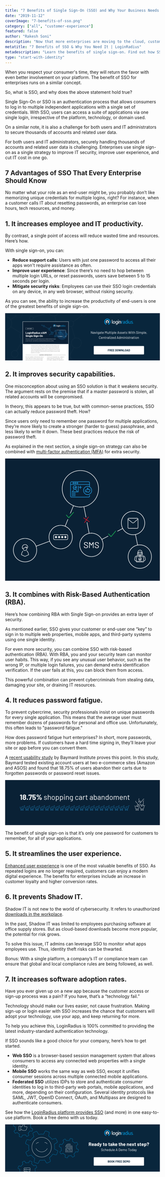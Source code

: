 ```yaml
---
title: "7 Benefits of Single Sign-On (SSO) and Why Your Business Needs It"
date: "2019-11-12"
coverImage: "7-benefits-of-sso.png"
category: ["all", "customer-experience"]
featured: false
author: "Rakesh Soni"
description: "Now that more enterprises are moving to the cloud, customers expect seamless access from anywhere, anywhere, and on any computer, to multiple applications. Likewise, as most large corporations have hundreds of touchpoints under different labels, trying to handle them all will strain their IT departments."
metatitle: "7 Benefits of SSO & Why You Need It | LoginRadius"
metadescription: "Learn the benefits of single sign-on. Find out how SSO reduces authentication-related complexities and how will it impact your business and productivity."
type: "start-with-identity"
---
```


When you respect your consumer's time, they will return the favor with even better involvement on your platform. The benefit of SSO for enterprises runs on a similar concept.

So, what is SSO, and why does the above statement hold true?

Single Sign-On or SSO is an authentication process that allows consumers to log in to multiple independent applications with a single set of credentials. With SSO, users can access a suite of applications via one single login, irrespective of the platform, technology, or domain used.

On a similar note, it is also a challenge for both users and IT administrators to secure thousands of accounts and related user data.

For both users and IT administrators, securely handling thousands of accounts and related user data is challenging. Enterprises use single sign-on as a single strategy to improve IT security, improve user experience, and cut IT cost in one go.

## 7 Advantages of SSO That Every Enterprise Should Know 

No matter what your role as an end-user might be, you probably don’t like memorizing unique credentials for multiple logins, right? For instance, when a customer calls IT about resetting passwords, an enterprise can lose hours, tech resources, and money.

## **1\. It increases employee and IT productivity.**

By contrast, a single point of access will reduce wasted time and resources. Here’s how.

With single sign-on, you can:

- **Reduce support calls**: Users with just one password to access all their apps won't require assistance as often.
- **Improve user experience**: Since there’s no need to hop between multiple login URLs, or reset passwords, users save between 5 to 15 seconds per login.
- **Mitigate security risks**: Employees can use their SSO login credentials on any device, in any web browser, without risking security.

As you can see, the ability to increase the productivity of end-users is one of the greatest benefits of single sign-on.

[![](DS-LoginRadius-Single-Sign-on-1024x310.png)](https://www.loginradius.com/resource/loginradius-single-sign-on/)

## **2\. It improves security capabilities.**

One misconception about using an SSO solution is that it weakens security. The argument rests on the premise that if a master password is stolen, all related accounts will be compromised.

In theory, this appears to be true, but with common-sense practices, SSO can actually reduce password theft. How?

Since users only need to remember one password for multiple applications, they’re more likely to create a stronger (harder to guess) passphrase, and less likely to write it down. These best practices reduce the risk of password theft.

As explained in the next section, a single sign-on strategy can also be combined with [multi-factor authentication (MFA)](https://www.loginradius.com/blog/2019/06/what-is-multi-factor-authentication/) for extra security.

![Customer uses SSO while Hacker is blocked via Risk-Based Authentication.](hacker-blocked-RBA-graphic-7-Benefits-SSO-1024x805.png)

## **3\. It combines with Risk-Based Authentication (RBA).**

Here’s how combining RBA with Single Sign-on provides an extra layer of security.

As mentioned earlier, SSO gives your customer or end-user one “key” to sign in to multiple web properties, mobile apps, and third-party systems using one single identity.

For even more security, you can combine SSO with risk-based authentication (RBA). With RBA, you and your security team can monitor user habits. This way, if you see any unusual user behavior, such as the wrong IP, or multiple login failures, you can demand extra identification verification. If the user fails at this, you can block them from access.

This powerful combination can prevent cybercriminals from stealing data, damaging your site, or draining IT resources.

## **4\. It reduces password fatigue.**

To prevent cybercrime, security professionals insist on unique passwords for every single application. This means that the average user must remember dozens of passwords for personal and office use. Unfortunately, this often leads to "password fatigue."

How does password fatigue hurt enterprises? In short, more passwords, more problems. If customers have a hard time signing in, they’ll leave your site or app before you can convert them.

A [recent usability study](https://baymard.com/blog/password-requirements-and-password-reset) by Baymard Institute proves this point. In this study, Baymard tested existing account users at two e-commerce sites (Amazon and ASOS) and found that 18.75% of users abandon their carts due to forgotten passwords or password reset issues.

![ Single Sign-On reduces shopping cart abandonment.](CART-abandonment-7-Benefits-of-Single-Sign-On-V01.03-08-1024x296.png)

The benefit of single sign-on is that it’s only one password for customers to remember, for all of your applications.

## **5\. It streamlines the user experience.**

[Enhanced user experience](https://www.loginradius.com/customer-experience-solutions/) is one of the most valuable benefits of SSO. As repeated logins are no longer required, customers can enjoy a modern digital experience. The benefits for enterprises include an increase in customer loyalty and higher conversion rates.

## **6\. It prevents Shadow IT.**

Shadow IT is not new to the world of cybersecurity. It refers to unauthorized [downloads in the workplace](https://www.csoonline.com/article/3239849/shadow-it-its-not-what-you-think.html).

In the past, Shadow IT was limited to employees purchasing software at office supply stores. But as cloud-based downloads become more popular, the potential for risk grows.

To solve this issue, IT admins can leverage SSO to monitor what apps employees use. Thus, identity theft risks can be thwarted.

Bonus: With a single platform, a company’s IT or compliance team can ensure that global and local compliance rules are being followed, as well.

## **7\. It increases software adoption rates.**

Have you ever given up on a new app because the customer access or sign-up process was a pain? If you have, that’s a “technology fail.”

Technology should make our lives easier, not cause frustration. Making sign-up or login easier with SSO increases the chance that customers will adopt your technology, use your app, and keep returning for more.

To help you achieve this, LoginRadius is 100% committed to providing the latest industry-standard authentication technology.

If SSO sounds like a good choice for your company, here’s how to get started.

- **Web SSO** is a browser-based session management system that allows consumers to access any connected web properties with a single identity.
- **Mobile SSO** works the same way as web SSO, except it unifies consumer sessions across multiple connected mobile applications.
- **Federated SSO** utilizes IDPs to store and authenticate consumer identities to log in to third-party web portals, mobile applications, and more, depending on their configuration. Several identity protocols like SAML, JWT, OpenID Connect, OAuth, and Multipass are designed to authenticate consumers.

See how the [LoginRadius platform provides SSO](https://www.loginradius.com/single-sign-on/) (and more) in one easy-to-use platform. Book a free demo with us today.

[![book-free-demo-loginradius](Book-Free-Demo-1024x310.png)](https://www.loginradius.com/book-a-demo/)
